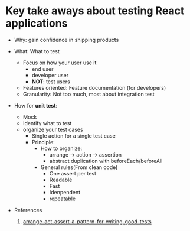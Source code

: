 # Key take aways about testing React applications

- Why: gain confidence in shipping products
- What: What to test
	- Focus on how your user use it
		- end user
		- developer user
		- **NOT**: test users
	- Features oriented: Feature documentation (for developers)
	- Granularity: Not too much, most about integration test
- How for **unit test**:
	- Mock
	- Identify what to test
	- organize your test cases
	  - Single action for a single test case
	  - Principle: 
	  	- How to organize:
		  	- arrange -> action -> assertion
			- abstract duplication with beforeEach/beforeAll
		- General rules(From clean code)
			- One assert per test
			- Readable
			- Fast
			- Idenpendent
			- repeatable 

- References
	1.  [arrange-act-assert-a-pattern-for-writing-good-tests](https://automationpanda.com/2020/07/07/arrange-act-assert-a-pattern-for-writing-good-tests/)
